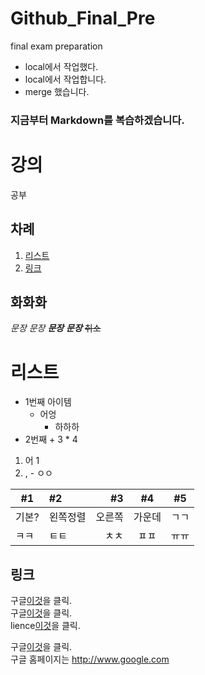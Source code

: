 # Github_Final_Pre
final exam preparation

- local에서 작업했다.
- local에서 작업합니다. 
- merge 했습니다.

### 지금부터 Markdown를 복습하겠습니다.  

강의  
=========  
공부  

## 차례
1. [리스트](#리스트)  
2. [링크](#링크)  

화화화  
---------
*문장* _문장_  **_문장_**  ***문장***  ~~취소~~ 

# 리스트  
- 1번째 아이템  
   - 어엉
      - 하하하
- 2번째  + 3 * 4   
1. 어     1  
3. ,     - ㅇㅇ  

| #1 | #2 | #3 | #4 | #5 |
|---------|:-----|---:|:----:|----|
|기본?|왼쪽정렬|오른쪽|가운데|ㄱㄱ|
|ㅋㅋ|ㅌㅌ|ㅊㅊ|ㅍㅍ|ㅠㅠ|

## 링크

구글[이것](http://www.google.com)을 클릭.  
구글[이것](http://www.google.com "google홈페이지")을 클릭.  
lience[이것](./LICENSE "github lience")을 클릭.  

구글[이것][구글]을 클릭.  
구글 홈페이지는 http://www.google.com 

[구글]: http://www.google.com



[구글 이미지]:https://www.google.com/images/branding/googlelogo/2x/googlelogo_color_272x92dp.png "구글 고고"
